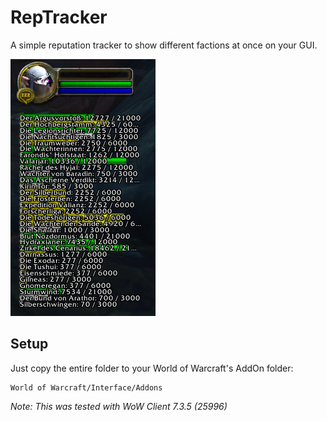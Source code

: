# RepTracker
A simple reputation tracker to show different factions at once on your GUI.

![UI](ui.PNG)

## Setup
Just copy the entire folder to your World of Warcraft's AddOn folder:
```
World of Warcraft/Interface/Addons
```

*Note: This was tested with WoW Client 7.3.5 (25996)*

